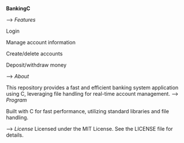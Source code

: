 **BankingC**


-->
*Features*





Login



Manage account information



Create/delete accounts



Deposit/withdraw money

-->
*About*

This repository provides a fast and efficient banking system application using C, leveraging file handling for real-time account management.
-->
*Program*

Built with C for fast performance, utilizing standard libraries and file handling.

-->
*License*
Licensed under the MIT License. See the LICENSE file for details.

